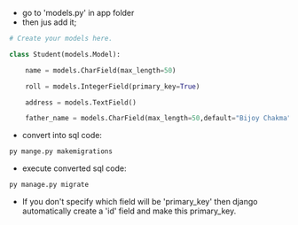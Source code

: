 - go to 'models.py' in app folder
- then jus add it;
```python
# Create your models here.

class Student(models.Model):

    name = models.CharField(max_length=50)

    roll = models.IntegerField(primary_key=True)

    address = models.TextField()

    father_name = models.CharField(max_length=50,default="Bijoy Chakma")
```

- convert into sql code:
```python
py mange.py makemigrations
```
- execute converted sql code:
```python
py manage.py migrate
```

- If you don't specify which field will be 'primary_key' then django automatically create a 'id' field and make this primary_key. 
